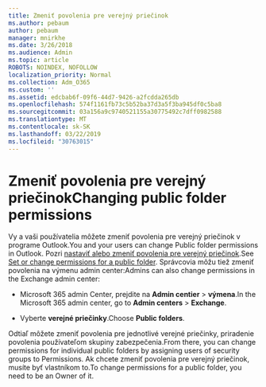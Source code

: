 ```yaml
---
title: Zmeniť povolenia pre verejný priečinok
ms.author: pebaum
author: pebaum
manager: mnirkhe
ms.date: 3/26/2018
ms.audience: Admin
ms.topic: article
ROBOTS: NOINDEX, NOFOLLOW
localization_priority: Normal
ms.collection: Adm_O365
ms.custom: ''
ms.assetid: edcbab6f-09f6-44d7-9426-a2fcdda265db
ms.openlocfilehash: 574f1161fb73c5b52ba37d3a5f3ba945df0c5ba8
ms.sourcegitcommit: 03a156a9c9740521155a30775492c7dff0982588
ms.translationtype: MT
ms.contentlocale: sk-SK
ms.lasthandoff: 03/22/2019
ms.locfileid: "30763015"
---
```

# <a name="changing-public-folder-permissions"></a><span data-ttu-id="6a403-102">Zmeniť povolenia pre verejný priečinok</span><span class="sxs-lookup"><span data-stu-id="6a403-102">Changing public folder permissions</span></span>

<span data-ttu-id="6a403-103">Vy a vaši používatelia môžete zmeniť povolenia pre verejný priečinok v programe Outlook.</span><span class="sxs-lookup"><span data-stu-id="6a403-103">You and your users can change Public folder permissions in Outlook.</span></span> <span data-ttu-id="6a403-104">Pozri [nastaviť alebo zmeniť povolenia pre verejný priečinok](https://support.office.com/article/set-or-change-permissions-for-a-public-folder-b2e0440c-7873-48ec-9ff2-b1a20b723005).</span><span class="sxs-lookup"><span data-stu-id="6a403-104">See [Set or change permissions for a public folder](https://support.office.com/article/set-or-change-permissions-for-a-public-folder-b2e0440c-7873-48ec-9ff2-b1a20b723005).</span></span> <span data-ttu-id="6a403-105">Správcovia môžu tiež zmeniť povolenia na výmenu admin center:</span><span class="sxs-lookup"><span data-stu-id="6a403-105">Admins can also change permissions in the Exchange admin center:</span></span>
  
- <span data-ttu-id="6a403-106">Microsoft 365 admin Center, prejdite na **Admin centier** \> **výmena**.</span><span class="sxs-lookup"><span data-stu-id="6a403-106">In the Microsoft 365 admin center, go to **Admin centers** \> **Exchange**.</span></span>
    
- <span data-ttu-id="6a403-107">Vyberte **verejné priečinky**.</span><span class="sxs-lookup"><span data-stu-id="6a403-107">Choose **Public folders**.</span></span>
    
<span data-ttu-id="6a403-108">Odtiaľ môžete zmeniť povolenia pre jednotlivé verejné priečinky, priradenie povolenia používateľom skupiny zabezpečenia.</span><span class="sxs-lookup"><span data-stu-id="6a403-108">From there, you can change permissions for individual public folders by assigning users of security groups to Permissions.</span></span> <span data-ttu-id="6a403-109">Ak chcete zmeniť povolenia pre verejný priečinok, musíte byť vlastníkom to.</span><span class="sxs-lookup"><span data-stu-id="6a403-109">To change permissions for a public folder, you need to be an Owner of it.</span></span>
  

